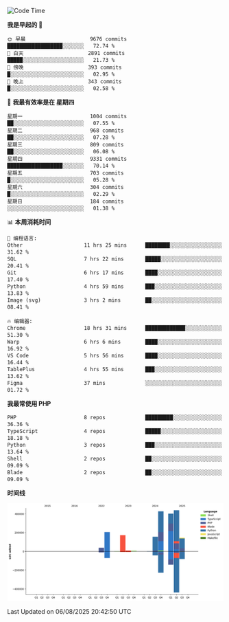 <!--START_SECTION:waka-->
![Code Time](http://img.shields.io/badge/Code%20Time-3%2C949%20hrs%2021%20mins-blue)

**我是早起的 🐤** 

```text
🌞 早晨                     9676 commits        ██████████████████░░░░░░░   72.74 % 
🌆 白天                     2891 commits        █████░░░░░░░░░░░░░░░░░░░░   21.73 % 
🌃 傍晚                     393 commits         █░░░░░░░░░░░░░░░░░░░░░░░░   02.95 % 
🌙 晚上                     343 commits         █░░░░░░░░░░░░░░░░░░░░░░░░   02.58 % 
```
📅 **我最有效率是在 星期四** 

```text
星期一                      1004 commits        ██░░░░░░░░░░░░░░░░░░░░░░░   07.55 % 
星期二                      968 commits         ██░░░░░░░░░░░░░░░░░░░░░░░   07.28 % 
星期三                      809 commits         ██░░░░░░░░░░░░░░░░░░░░░░░   06.08 % 
星期四                      9331 commits        ██████████████████░░░░░░░   70.14 % 
星期五                      703 commits         █░░░░░░░░░░░░░░░░░░░░░░░░   05.28 % 
星期六                      304 commits         █░░░░░░░░░░░░░░░░░░░░░░░░   02.29 % 
星期日                      184 commits         ░░░░░░░░░░░░░░░░░░░░░░░░░   01.38 % 
```


📊 **本周消耗时间** 

```text
💬 编程语言: 
Other                    11 hrs 25 mins      ████████░░░░░░░░░░░░░░░░░   31.62 % 
SQL                      7 hrs 22 mins       █████░░░░░░░░░░░░░░░░░░░░   20.41 % 
Git                      6 hrs 17 mins       ████░░░░░░░░░░░░░░░░░░░░░   17.40 % 
Python                   4 hrs 59 mins       ███░░░░░░░░░░░░░░░░░░░░░░   13.83 % 
Image (svg)              3 hrs 2 mins        ██░░░░░░░░░░░░░░░░░░░░░░░   08.41 % 

🔥 编辑器: 
Chrome                   18 hrs 31 mins      █████████████░░░░░░░░░░░░   51.30 % 
Warp                     6 hrs 6 mins        ████░░░░░░░░░░░░░░░░░░░░░   16.92 % 
VS Code                  5 hrs 56 mins       ████░░░░░░░░░░░░░░░░░░░░░   16.44 % 
TablePlus                4 hrs 55 mins       ███░░░░░░░░░░░░░░░░░░░░░░   13.62 % 
Figma                    37 mins             ░░░░░░░░░░░░░░░░░░░░░░░░░   01.72 % 
```

**我最常使用 PHP** 

```text
PHP                      8 repos             █████████░░░░░░░░░░░░░░░░   36.36 % 
TypeScript               4 repos             █████░░░░░░░░░░░░░░░░░░░░   18.18 % 
Python                   3 repos             ███░░░░░░░░░░░░░░░░░░░░░░   13.64 % 
Shell                    2 repos             ██░░░░░░░░░░░░░░░░░░░░░░░   09.09 % 
Blade                    2 repos             ██░░░░░░░░░░░░░░░░░░░░░░░   09.09 % 
```



**时间线**

![Lines of Code chart](https://raw.githubusercontent.com/abrahamgreyson/abrahamgreyson/main/assets/bar_graph.png)


 Last Updated on 06/08/2025 20:42:50 UTC
<!--END_SECTION:waka-->
